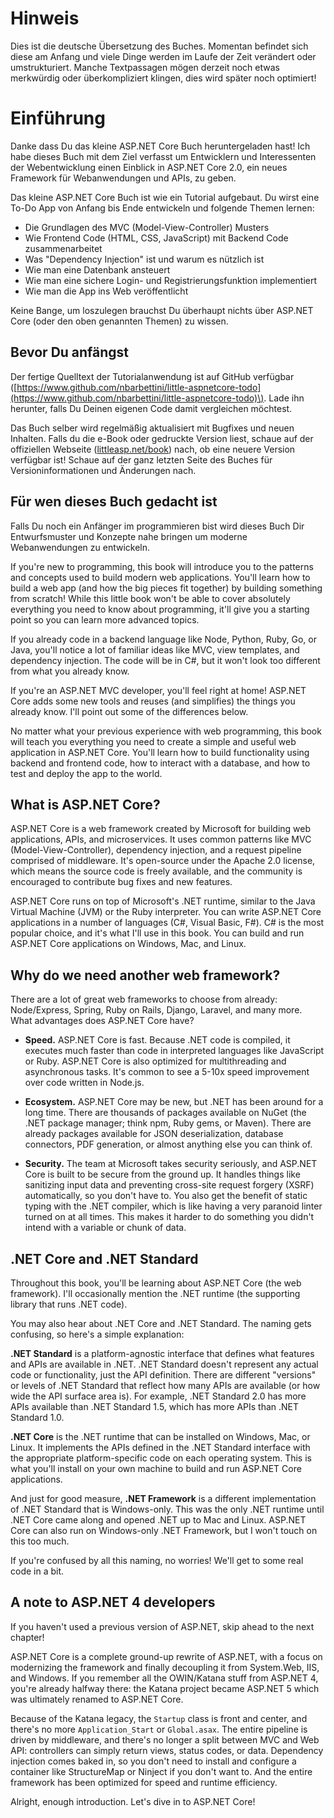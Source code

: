 # Hinweis

Dies ist die deutsche Übersetzung des Buches. Momentan befindet sich diese am Anfang und viele Dinge werden im Laufe der Zeit verändert oder umstrukturiert. Manche Textpassagen mögen derzeit noch etwas merkwürdig oder überkompliziert klingen, dies wird später noch optimiert!

# Einführung

Danke dass Du das kleine ASP.NET Core Buch heruntergeladen hast! Ich habe dieses Buch mit dem Ziel verfasst um Entwicklern und Interessenten der Webentwicklung einen Einblick in ASP.NET Core 2.0, ein neues Framework für Webanwendungen und APIs, zu geben.

Das kleine ASP.NET Core Buch ist wie ein Tutorial aufgebaut. Du wirst eine To-Do App von Anfang bis Ende entwickeln und folgende Themen lernen:

* Die Grundlagen des MVC \(Model-View-Controller\) Musters
* Wie Frontend Code \(HTML, CSS, JavaScript\) mit Backend Code zusammenarbeitet
* Was "Dependency Injection" ist und warum es nützlich ist
* Wie man eine Datenbank ansteuert
* Wie man eine sichere Login- und Registrierungsfunktion implementiert 
* Wie man die App ins Web veröffentlicht

Keine Bange, um loszulegen brauchst Du überhaupt nichts über ASP.NET Core \(oder den oben genannten Themen\) zu wissen.

## Bevor Du anfängst

Der fertige Quelltext der Tutorialanwendung ist auf GitHub verfügbar \([https://www.github.com/nbarbettini/little-aspnetcore-todo](https://www.github.com/nbarbettini/little-aspnetcore-todo)\). Lade ihn herunter, falls Du Deinen eigenen Code damit vergleichen möchtest.

Das Buch selber wird regelmäßig aktualisiert mit Bugfixes und neuen Inhalten. Falls du die e-Book oder gedruckte Version liest, schaue auf der offiziellen Webseite \([littleasp.net/book](http://www.littleasp.net/book)\) nach, ob eine neuere Version verfügbar ist! Schaue auf der ganz letzten Seite des Buches für Versioninformationen und Änderungen nach.

## Für wen dieses Buch gedacht ist

Falls Du noch ein Anfänger im programmieren bist wird dieses Buch Dir Entwurfsmuster und Konzepte nahe bringen um moderne Webanwendungen zu entwickeln.  


If you're new to programming, this book will introduce you to the patterns and concepts used to build modern web applications. You'll learn how to build a web app \(and how the big pieces fit together\) by building something from scratch! While this little book won't be able to cover absolutely everything you need to know about programming, it'll give you a starting point so you can learn more advanced topics.

If you already code in a backend language like Node, Python, Ruby, Go, or Java, you'll notice a lot of familiar ideas like MVC, view templates, and dependency injection. The code will be in C\#, but it won't look too different from what you already know.

If you're an ASP.NET MVC developer, you'll feel right at home! ASP.NET Core adds some new tools and reuses \(and simplifies\) the things you already know. I'll point out some of the differences below.

No matter what your previous experience with web programming, this book will teach you everything you need to create a simple and useful web application in ASP.NET Core. You'll learn how to build functionality using backend and frontend code, how to interact with a database, and how to test and deploy the app to the world.

## What is ASP.NET Core?

ASP.NET Core is a web framework created by Microsoft for building web applications, APIs, and microservices. It uses common patterns like MVC \(Model-View-Controller\), dependency injection, and a request pipeline comprised of middleware. It's open-source under the Apache 2.0 license, which means the source code is freely available, and the community is encouraged to contribute bug fixes and new features.

ASP.NET Core runs on top of Microsoft's .NET runtime, similar to the Java Virtual Machine \(JVM\) or the Ruby interpreter. You can write ASP.NET Core applications in a number of languages \(C\#, Visual Basic, F\#\). C\# is the most popular choice, and it's what I'll use in this book. You can build and run ASP.NET Core applications on Windows, Mac, and Linux.

## Why do we need another web framework?

There are a lot of great web frameworks to choose from already: Node/Express, Spring, Ruby on Rails, Django, Laravel, and many more. What advantages does ASP.NET Core have?

* **Speed.** ASP.NET Core is fast. Because .NET code is compiled, it executes much faster than code in interpreted languages like JavaScript or Ruby. ASP.NET Core is also optimized for multithreading and asynchronous tasks. It's common to see a 5-10x speed improvement over code written in Node.js.

* **Ecosystem.** ASP.NET Core may be new, but .NET has been around for a long time. There are thousands of packages available on NuGet \(the .NET package manager; think npm, Ruby gems, or Maven\). There are already packages available for JSON deserialization, database connectors, PDF generation, or almost anything else you can think of.

* **Security.** The team at Microsoft takes security seriously, and ASP.NET Core is built to be secure from the ground up. It handles things like sanitizing input data and preventing cross-site request forgery \(XSRF\) automatically, so you don't have to. You also get the benefit of static typing with the .NET compiler, which is like having a very paranoid linter turned on at all times. This makes it harder to do something you didn't intend with a variable or chunk of data.

## .NET Core and .NET Standard

Throughout this book, you'll be learning about ASP.NET Core \(the web framework\). I'll occasionally mention the .NET runtime \(the supporting library that runs .NET code\).

You may also hear about .NET Core and .NET Standard. The naming gets confusing, so here's a simple explanation:

**.NET Standard** is a platform-agnostic interface that defines what features and APIs are available in .NET. .NET Standard doesn't represent any actual code or functionality, just the API definition. There are different "versions" or levels of .NET Standard that reflect how many APIs are available \(or how wide the API surface area is\). For example, .NET Standard 2.0 has more APIs available than .NET Standard 1.5, which has more APIs than .NET Standard 1.0.

**.NET Core** is the .NET runtime that can be installed on Windows, Mac, or Linux. It implements the APIs defined in the .NET Standard interface with the appropriate platform-specific code on each operating system. This is what you'll install on your own machine to build and run ASP.NET Core applications.

And just for good measure, **.NET Framework** is a different implementation of .NET Standard that is Windows-only. This was the only .NET runtime until .NET Core came along and opened .NET up to Mac and Linux. ASP.NET Core can also run on Windows-only .NET Framework, but I won't touch on this too much.

If you're confused by all this naming, no worries! We'll get to some real code in a bit.

## A note to ASP.NET 4 developers

If you haven't used a previous version of ASP.NET, skip ahead to the next chapter!

ASP.NET Core is a complete ground-up rewrite of ASP.NET, with a focus on modernizing the framework and finally decoupling it from System.Web, IIS, and Windows. If you remember all the OWIN/Katana stuff from ASP.NET 4, you're already halfway there: the Katana project became ASP.NET 5 which was ultimately renamed to ASP.NET Core.

Because of the Katana legacy, the `Startup` class is front and center, and there's no more `Application_Start` or `Global.asax`. The entire pipeline is driven by middleware, and there's no longer a split between MVC and Web API: controllers can simply return views, status codes, or data. Dependency injection comes baked in, so you don't need to install and configure a container like StructureMap or Ninject if you don't want to. And the entire framework has been optimized for speed and runtime efficiency.

Alright, enough introduction. Let's dive in to ASP.NET Core!

